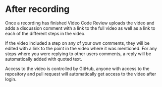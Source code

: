 # After recording

Once a recording has finished Video Code Review uploads the video and adds a discussion comment with a link to the full video as well as a link to each of the different steps in the video.

If the video included a step on any of your own comments, they will be edited with a link to the point in the video where it was mentioned.
For any steps where you were replying to other users comments, a reply will be automatically added with quoted text.

Access to the video is controlled by GitHub, anyone with access to the repository and pull request will automatically get access to the video after login.
